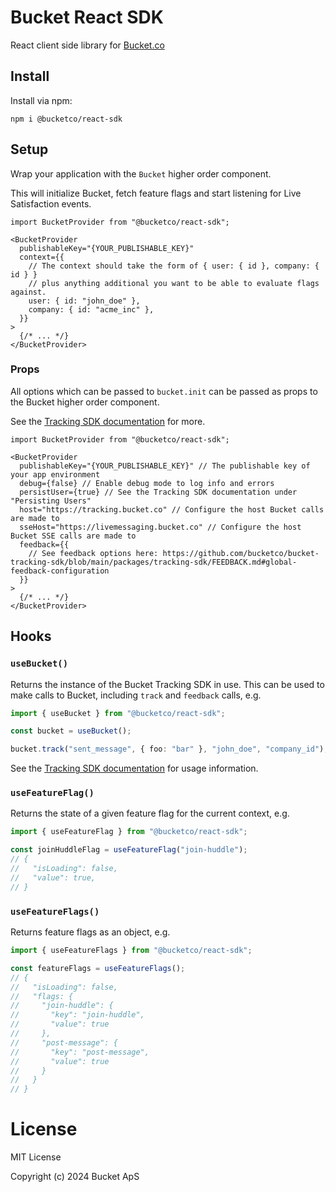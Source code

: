 # Bucket React SDK

React client side library for [Bucket.co](https://bucket.co)

## Install

Install via npm:

```
npm i @bucketco/react-sdk
```

## Setup

Wrap your application with the `Bucket` higher order component.

This will initialize Bucket, fetch feature flags and start listening for Live Satisfaction events.

```tsx
import BucketProvider from "@bucketco/react-sdk";

<BucketProvider
  publishableKey="{YOUR_PUBLISHABLE_KEY}"
  context={{
    // The context should take the form of { user: { id }, company: { id } }
    // plus anything additional you want to be able to evaluate flags against.
    user: { id: "john_doe" },
    company: { id: "acme_inc" },
  }}
>
  {/* ... */}
</BucketProvider>
```

### Props

All options which can be passed to `bucket.init` can be passed as props to the Bucket higher order component.

See the [Tracking SDK documentation](../tracking-sdk/README.md) for more.

```tsx
import BucketProvider from "@bucketco/react-sdk";

<BucketProvider
  publishableKey="{YOUR_PUBLISHABLE_KEY}" // The publishable key of your app environment
  debug={false} // Enable debug mode to log info and errors
  persistUser={true} // See the Tracking SDK documentation under "Persisting Users"
  host="https://tracking.bucket.co" // Configure the host Bucket calls are made to
  sseHost="https://livemessaging.bucket.co" // Configure the host Bucket SSE calls are made to
  feedback={{
    // See feedback options here: https://github.com/bucketco/bucket-tracking-sdk/blob/main/packages/tracking-sdk/FEEDBACK.md#global-feedback-configuration
  }}
>
  {/* ... */}
</BucketProvider>
```

## Hooks

### `useBucket()`

Returns the instance of the Bucket Tracking SDK in use. This can be used to make calls to Bucket, including `track` and `feedback` calls, e.g.

```ts
import { useBucket } from "@bucketco/react-sdk";

const bucket = useBucket();

bucket.track("sent_message", { foo: "bar" }, "john_doe", "company_id");
```

See the [Tracking SDK documentation](../tracking-sdk/README.md) for usage information.

### `useFeatureFlag()`

Returns the state of a given feature flag for the current context, e.g.

```ts
import { useFeatureFlag } from "@bucketco/react-sdk";

const joinHuddleFlag = useFeatureFlag("join-huddle");
// {
//   "isLoading": false,
//   "value": true,
// }
```

### `useFeatureFlags()`

Returns feature flags as an object, e.g.

```ts
import { useFeatureFlags } from "@bucketco/react-sdk";

const featureFlags = useFeatureFlags();
// {
//   "isLoading": false,
//   "flags: {
//     "join-huddle": {
//       "key": "join-huddle",
//       "value": true
//     },
//     "post-message": {
//       "key": "post-message",
//       "value": true
//     }
//   }
// }
```

# License

MIT License

Copyright (c) 2024 Bucket ApS
